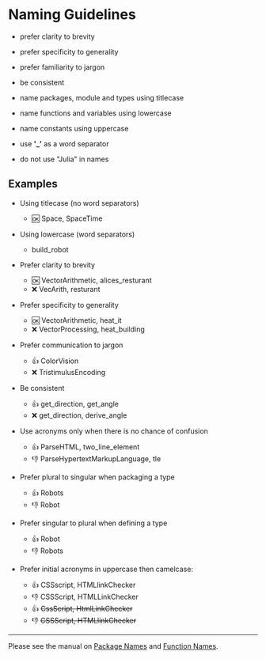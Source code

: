 
# Naming Guidelines

- prefer clarity to brevity   

- prefer specificity to generality    

- prefer familiarity to jargon   

- be consistent

- name packages, module and types using titlecase  

- name functions and variables using lowercase  

- name constants using uppercase  

- use __'\_'__ as a word separator

- do not use "Julia" in names

## Examples

- Using titlecase (no word separators)
  - :ok: Space, SpaceTime

- Using lowercase (word separators)
  - build_robot
  
- Prefer clarity to brevity  
  - :ok: VectorArithmetic, alices_resturant
  - :x: VecArith, resturant
  
- Prefer specificity to generality  
  - :ok: VectorArithmetic, heat_it
  - :x:  VectorProcessing, heat_building

- Prefer communication to jargon  
  - :thumbsup: ColorVision
  - :x:  TristimulusEncoding

- Be consistent
  - :thumbsup: get_direction, get_angle
  - :x: get_direction, derive_angle
  
- Use acronyms only when there is no chance of confusion
  - :thumbsup: ParseHTML, two_line_element
  - :thumbsdown:  ParseHypertextMarkupLanguage, tle

- Prefer plural to singular when packaging a type
  - :thumbsup: Robots
  - :thumbsdown:  Robot

- Prefer singular to plural when defining a type
  - :thumbsup: Robot
  - :thumbsdown:  Robots

- Prefer initial acronyms in uppercase then camelcase:
  - :thumbsup: CSSscript, HTMLlinkChecker
  - :thumbsdown:  CSSScript, HTMLLinkChecker
  - :thumbsup: ~~CssScript, HtmlLinkChecker~~
  - :thumbsdown:  ~~CSSScript, HTMLlinkChecker~~


------  
    
Please see the manual on [Package Names](http://docs.julialang.org/en/latest/manual/packages/#guidelines-for-naming-a-package)
and [Function Names](http://docs.julialang.org/en/latest/manual/style-guide/#use-naming-conventions-consistent-with-julia-s-base).

